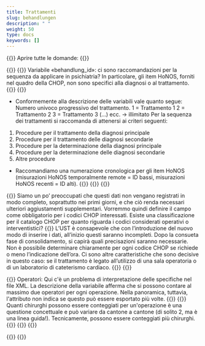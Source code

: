 ```yaml
---
title: Trattamenti
slug: behandlungen
description: " "
weight: 50
type: docs
keywords: []
---
```


{{<faqBlock>}}
Aprire tutte le domande: {{<collapsibleGroupCommand groupId="behandlungen">}}

{{<numberedList>}}
{{<listItem>}}
Variabile «behandlung_id»: ci sono raccomandazioni per la sequenza da applicare in psichiatria? In particolare, gli item HoNOS, forniti nel quadro della CHOP, non sono specifici alla diagnosi o al trattamento.
{{<collapsibleBlock groupId="behandlungen">}}
{{<markdown>}}

- Conformemente alla descrizione delle variabili vale quanto segue:
Numero univoco progressivo del trattamento.
1 = Trattamento 1
2 = Trattamento 2
3 = Trattamento 3
(…) ecc. -> illimitato
Per la sequenza dei trattamenti si raccomanda di attenersi ai criteri seguenti:

1. Procedure per il trattamento della diagnosi principale
2. Procedure per il trattamento delle diagnosi secondarie
3. Procedure per la determinazione della diagnosi principale
4. Procedure per la determinazione delle diagnosi secondarie
5. Altre procedure

- Raccomandiamo una numerazione cronologica per gli item HoNOS (misurazioni HoNOS temporalmente remote = ID bassi, misurazioni HoNOS recenti = ID alti).
{{</markdown>}}
{{</collapsibleBlock>}}
{{</listItem>}}

{{<listItem>}}
Siamo un po’ preoccupati che questi dati non vengano registrati in modo completo, soprattutto nei primi giorni, e che ciò renda necessari ulteriori aggiustamenti supplementari. Vorremmo quindi definire il campo come obbligatorio per i codici CHOP interessati. Esiste una classificazione per il catalogo CHOP per quanto riguarda i codici considerati operativi o interventistici?
{{<collapsibleBlock groupId="behandlungen">}}
L’UST è consapevole che con l’introduzione del nuovo modo di inserire i dati, all’inizio questi saranno incompleti. Dopo la consueta fase di consolidamento, si capirà quali precisazioni saranno necessarie. Non è possibile determinare chiaramente per ogni codice CHOP se richiede o meno l’indicazione dell’ora. Ci sono altre caratteristiche che sono decisive in questo caso: se il trattamento è legato all’utilizzo di una sala operatoria o di un laboratorio di cateterismo cardiaco.
{{</collapsibleBlock>}}
{{</listItem>}}

{{<listItem>}}
Operatori: Qui c'è un problema di interpretazione delle specifiche nel file XML. La descrizione della variabile afferma che si possono contare al massimo due operatori per ogni operazione. Nella panoramica, tuttavia, l'attributo non indica se questo può essere esportato più volte.
{{<insertImage image="Image1.jpg" class="edge max-w-90">}}
{{<collapsibleBlock groupId="behandlungen">}}
Quanti chirurghi possono essere conteggiati per un'operazione è una questione concettuale e può variare da cantone a cantone (di solito 2, ma è una linea guida!). Tecnicamente, possono essere conteggiati più chirurghi.
{{<insertImage image="Image2.png" class="edge max-w-90">}}
{{</collapsibleBlock>}}
{{</listItem>}}

{{</numberedList>}}
{{</faqBlock>}}
